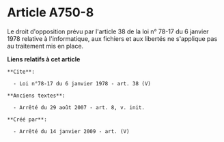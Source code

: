 # Article A750-8

Le droit d'opposition prévu par l'article 38 de la loi n° 78-17 du 6 janvier 1978 relative à l'informatique, aux fichiers et
aux libertés ne s'applique pas au traitement mis en place.

**Liens relatifs à cet article**

	**Cite**:

	  - Loi n°78-17 du 6 janvier 1978 - art. 38 (V)

	**Anciens textes**:

	  - Arrêté du 29 août 2007 - art. 8, v. init.

	**Créé par**:

	  - Arrêté du 14 janvier 2009 - art. (V)
